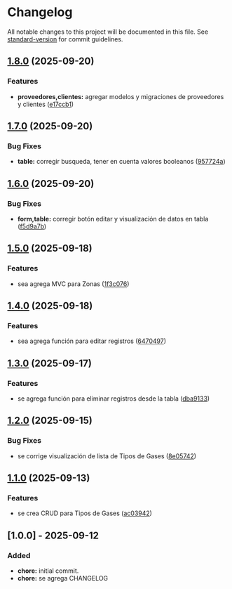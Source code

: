 # Changelog

All notable changes to this project will be documented in this file. See [standard-version](https://github.com/conventional-changelog/standard-version) for commit guidelines.

## [1.8.0](https://github.com/vanebr18/distribuidorajb/compare/v1.7.0...v1.8.0) (2025-09-20)


### Features

* **proveedores,clientes:** agregar modelos y migraciones de proveedores y clientes ([e17ccb1](https://github.com/vanebr18/distribuidorajb/commit/e17ccb15c795256ddf8a3ca6b5e7d6534f0b8f1b))

## [1.7.0](https://github.com/vanebr18/distribuidorajb/compare/v1.6.0...v1.7.0) (2025-09-20)


### Bug Fixes

* **table:** corregir busqueda, tener en cuenta valores booleanos ([957724a](https://github.com/vanebr18/distribuidorajb/commit/957724a22a9da7ee7ba91e62944a81997f7eb562))

## [1.6.0](https://github.com/vanebr18/distribuidorajb/compare/v1.5.0...v1.6.0) (2025-09-20)


### Bug Fixes

* **form,table:** corregir botón editar y visualización de datos en tabla ([f5d9a7b](https://github.com/vanebr18/distribuidorajb/commit/f5d9a7b622da282b3a0b87d9b4c6e7dff4f210b6))

## [1.5.0](https://github.com/vanebr18/distribuidorajb/compare/v1.4.0...v1.5.0) (2025-09-18)


### Features

* sea agrega MVC para Zonas ([1f3c076](https://github.com/vanebr18/distribuidorajb/commit/1f3c076eda7736cd9c1b21b06992b87eec042c0b))

## [1.4.0](https://github.com/vanebr18/distribuidorajb/compare/v1.3.0...v1.4.0) (2025-09-18)


### Features

* sea agrega función para editar registros ([6470497](https://github.com/vanebr18/distribuidorajb/commit/647049784facd2541432ebaec62eff475c6cc1b2))

## [1.3.0](https://github.com/vanebr18/distribuidorajb/compare/v1.2.0...v1.3.0) (2025-09-17)


### Features

* se agrega función para eliminar registros desde la tabla ([dba9133](https://github.com/vanebr18/distribuidorajb/commit/dba9133616af8f6d47785deea08b13072ebde23e))

## [1.2.0](https://github.com/vanebr18/distribuidorajb/compare/v1.1.0...v1.2.0) (2025-09-15)


### Bug Fixes

* se corrige visualización de lista de Tipos de Gases ([8e05742](https://github.com/vanebr18/distribuidorajb/commit/8e057426ee06f4e1a8ebad4b723ff809baea2701))

## [1.1.0](https://github.com/vanebr18/distribuidorajb/compare/v1.0.0...v1.1.0) (2025-09-13)


### Features

* se crea CRUD para Tipos de Gases ([ac03942](https://github.com/vanebr18/distribuidorajb/commit/ac03942521a319533863454c083b5464f96e806f))

## [1.0.0] - 2025-09-12
### Added
- **chore:** initial commit.
- **chore:** se agrega CHANGELOG